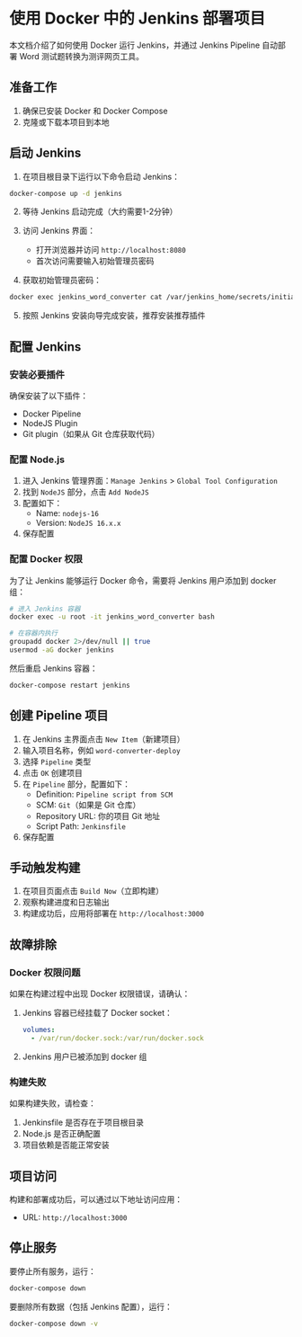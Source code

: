 # 使用 Docker 中的 Jenkins 部署项目

本文档介绍了如何使用 Docker 运行 Jenkins，并通过 Jenkins Pipeline 自动部署 Word 测试题转换为测评网页工具。

## 准备工作

1. 确保已安装 Docker 和 Docker Compose
2. 克隆或下载本项目到本地

## 启动 Jenkins

1. 在项目根目录下运行以下命令启动 Jenkins：

```bash
docker-compose up -d jenkins
```

2. 等待 Jenkins 启动完成（大约需要1-2分钟）

3. 访问 Jenkins 界面：
   - 打开浏览器并访问 `http://localhost:8080`
   - 首次访问需要输入初始管理员密码

4. 获取初始管理员密码：

```bash
docker exec jenkins_word_converter cat /var/jenkins_home/secrets/initialAdminPassword
```

5. 按照 Jenkins 安装向导完成安装，推荐安装推荐插件

## 配置 Jenkins

### 安装必要插件

确保安装了以下插件：
- Docker Pipeline
- NodeJS Plugin
- Git plugin（如果从 Git 仓库获取代码）

### 配置 Node.js

1. 进入 Jenkins 管理界面：`Manage Jenkins` > `Global Tool Configuration`
2. 找到 `NodeJS` 部分，点击 `Add NodeJS`
3. 配置如下：
   - Name: `nodejs-16`
   - Version: `NodeJS 16.x.x`
4. 保存配置

### 配置 Docker 权限

为了让 Jenkins 能够运行 Docker 命令，需要将 Jenkins 用户添加到 docker 组：

```bash
# 进入 Jenkins 容器
docker exec -u root -it jenkins_word_converter bash

# 在容器内执行
groupadd docker 2>/dev/null || true
usermod -aG docker jenkins
```

然后重启 Jenkins 容器：

```bash
docker-compose restart jenkins
```

## 创建 Pipeline 项目

1. 在 Jenkins 主界面点击 `New Item`（新建项目）
2. 输入项目名称，例如 `word-converter-deploy`
3. 选择 `Pipeline` 类型
4. 点击 `OK` 创建项目
5. 在 `Pipeline` 部分，配置如下：
   - Definition: `Pipeline script from SCM`
   - SCM: `Git`（如果是 Git 仓库）
   - Repository URL: 你的项目 Git 地址
   - Script Path: `Jenkinsfile`
6. 保存配置

## 手动触发构建

1. 在项目页面点击 `Build Now`（立即构建）
2. 观察构建进度和日志输出
3. 构建成功后，应用将部署在 `http://localhost:3000`

## 故障排除

### Docker 权限问题

如果在构建过程中出现 Docker 权限错误，请确认：

1. Jenkins 容器已经挂载了 Docker socket：
   ```yaml
   volumes:
     - /var/run/docker.sock:/var/run/docker.sock
   ```

2. Jenkins 用户已被添加到 docker 组

### 构建失败

如果构建失败，请检查：

1. Jenkinsfile 是否存在于项目根目录
2. Node.js 是否正确配置
3. 项目依赖是否能正常安装

## 项目访问

构建和部署成功后，可以通过以下地址访问应用：
- URL: `http://localhost:3000`

## 停止服务

要停止所有服务，运行：

```bash
docker-compose down
```

要删除所有数据（包括 Jenkins 配置），运行：

```bash
docker-compose down -v
```